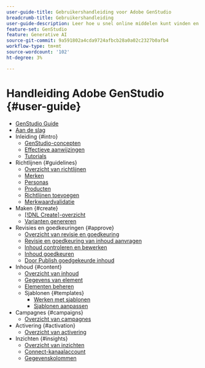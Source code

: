 ```yaml
---
user-guide-title: Gebruikershandleiding voor Adobe GenStudio
breadcrumb-title: Gebruikershandleiding
user-guide-description: Leer hoe u snel online middelen kunt vinden en genereren, variaties kunt maken en ervaringen kunt optimaliseren op basis van real-time inzichten in de prestaties van content.
feature-set: GenStudio
feature: Generative AI
source-git-commit: 9a591802a4cda9724afbcb28a0a02c2327b0afb4
workflow-type: tm+mt
source-wordcount: '102'
ht-degree: 3%

---
```



# Handleiding Adobe GenStudio {#user-guide}

+ [GenStudio Guide](home.md)
+ [Aan de slag](get-started.md)
+ Inleiding {#intro}
   + [GenStudio-concepten](concepts.md)
   + [Effectieve aanwijzingen](effective-prompts.md)
   + [ Tutorials ](https://experienceleague.adobe.com/docs/genstudio/learning/tutorials.html)
+ Richtlijnen {#guidelines}
   + [Overzicht van richtlijnen](guidelines/overview.md)
   + [Merken](guidelines/brands.md)
   + [Personas](guidelines/personas.md)
   + [Producten](guidelines/products.md)
   + [Richtlijnen toevoegen](guidelines/add-guidelines.md)
   + [Merkwaardvalidatie](guidelines/brand-validation.md)
+ Maken {#create}
   + [[!DNL Create]-overzicht](create/overview.md)
   + [Varianten genereren](create/generate-variants.md)
+ Revisies en goedkeuringen {#approve}
   + [Overzicht van revisie en goedkeuring](approvals/overview.md)
   + [Revisie en goedkeuring van inhoud aanvragen](approvals/request-review.md)
   + [Inhoud controleren en bewerken](approvals/review-and-edit.md)
   + [Inhoud goedkeuren](approvals/approve-content.md)
   + [Door Publish goedgekeurde inhoud](approvals/publish-content.md)
+ Inhoud {#content}
   + [Overzicht van inhoud](content/overview.md)
   + [Gegevens van element](content/asset-details.md)
   + [Elementen beheren](content/manage-assets.md)
   + Sjablonen {#templates}
      + [Werken met sjablonen](content/use-templates.md)
      + [Sjablonen aanpassen](content/customize-template.md)
+ Campagnes {#campaigns}
   + [Overzicht van campagnes](campaigns/overview.md)
+ Activering {#activation}
   + [Overzicht van activering](activation/overview.md)
+ Inzichten {#insights}
   + [Overzicht van inzichten](insights/overview.md)
   + [Connect-kanaalaccount](insights/connect-channel.md)
   + [Gegevenskolommen](insights/data-columns.md)
